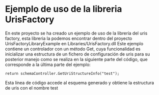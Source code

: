 # Ejemplo de uso de la libreria UrisFactory

En este proyecto se ha creado un ejemplo de uso de la librería del uris factory, esta libreria la podemos encontrar dentro del proyecto 
UrisFactoryLibraryExample en Libraries/UrisFactory.dll
Este ejemplo contiene un controlador con un método Get, cuya funcionalidad es inicializar una estructura de un fichero de configuración de uris para su posterior manejo como se realiza en la siguiente parte del código, que corresponde a la última parte del ejemplo:

    return schemaController.GetUriStructureInfo("test");
Esta línea de código accede al esquema generado y obtiene la estructura de uris con el nombre test
